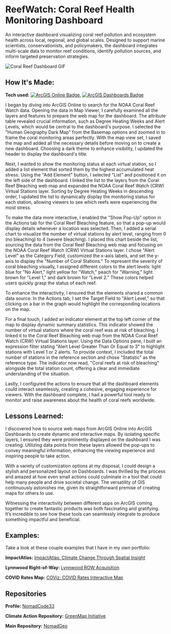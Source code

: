 # ReefWatch: Coral Reef Health Monitoring Dashboard
An interactive dashboard visualizing coral reef pollution and ecosystem health across local, regional, and global scales. Designed to support marine scientists, conservationists, and policymakers, the dashboard integrates multi-scale data to monitor reef conditions, identify pollution sources, and inform targeted preservation strategies.

<img alt = "Coral Reef Dashboard GIF" img src="./Coral Reef Bleaching Dashboard_EmekaEmeche (1).gif"/>

## How It's Made:

**Tech used:** <a href="https://www.esri.com/en-us/arcgis/products/arcgis-online/overview" target="_blank" rel="noreferrer"> <img alt="ArcGIS Online Badge" src="https://img.shields.io/badge/-ArcGIS Online-4d54b9?style=flat&logo=ArcGIS"></a>, <a href="https://www.esri.com/en-us/arcgis/products/arcgis-dashboards/overview" target="_blank" rel="noreferrer"> <img alt="ArcGIS Dashboards Badge" src="https://img.shields.io/badge/-ArcGIS Dashboards-e89204?style=flat&logo=ArcGIS"></a> 

I began by diving into ArcGIS Online to search for the NOAA Coral Reef Watch data. Opening the data in Map Viewer, I carefully examined all the layers and features to prepare the web map for the dashboard. The attribute table revealed crucial information, such as Degree Heating Weeks and Alert Levels, which would be central to the dashboard's purpose. I selected the "Human Geography Dark Map" from the Basemap options and zoomed in to frame the coral monitoring areas perfectly. With the map view set, I saved the map and added all the necessary details before moving on to create a new dashboard. Choosing a dark theme to enhance visibility, I updated the header to display the dashboard's title.

Next, I wanted to show the monitoring status at each virtual station, so I added a list element that sorted them by the highest accumulated heat stress. Using the "Add Element" button, I selected "List" and positioned it on the left side of the dashboard. I linked the list to the layers from the Coral Reef Bleaching web map and expanded the NOAA Coral Reef Watch (CRW) Virtual Stations layer. Sorting by Degree Heating Weeks in descending order, I updated the list to dynamically display the monitoring status for each station, allowing viewers to see which reefs were experiencing the most stress.

To make the data more interactive, I enabled the "Show Pop-Up" option in the Actions tab for the Coral Reef Bleaching feature, so that a pop-up would display details whenever a location was selected. Then, I added a serial chart to visualize the number of virtual stations by alert level, ranging from 0 (no bleaching) to 4 (severe bleaching). I placed this chart beside the list, sourcing the data from the Coral Reef Bleaching web map and focusing on the NOAA Coral Reef Watch (CRW) Virtual Stations layer. I chose "Alert Level" as the Category Field, customized the x-axis labels, and set the y-axis to display the "Number of Coral Stations." To represent the severity of coral bleaching visually, I assigned different colors to the alert levels: light blue for "No Alert," light yellow for "Watch," peach for "Warning," light brown for "Level 1," and dark brown for "Level 2." These colors helped users quickly grasp the status of each reef.

To enhance the interactivity, I ensured that the elements shared a common data source. In the Actions tab, I set the Target Field to "Alert Level," so that clicking on a bar in the graph would highlight the corresponding locations on the map.

For a final touch, I added an indicator element at the top left corner of the map to display dynamic summary statistics. This indicator showed the number of virtual stations where the coral reef was at risk of bleaching. I linked it to the Coral Reef Bleaching web map from the NOAA Coral Reef Watch (CRW) Virtual Stations layer. Using the Data Options pane, I built an expression filter stating "Alert Level Greater Than Or Equal to 3" to highlight stations with Level 1 or 2 alerts. To provide context, I included the total number of stations in the reference section and chose "Statistic" as the reference type. The indicator now read, "Coral reefs at risk of bleaching" alongside the total station count, offering a clear and immediate understanding of the situation.

Lastly, I configured the actions to ensure that all the dashboard elements could interact seamlessly, creating a cohesive, engaging experience for viewers. With the dashboard complete, I had a powerful tool ready to monitor and raise awareness about the health of coral reefs worldwide.

## Lessons Learned:

I discovered how to source web maps from ArcGIS Online into ArcGIS Dashboards to create dynamic and interactive maps. By isolating specific layers, I ensured they were prominently displayed on the dashboard I was creating. Utilizing data points from these layers allowed the pop-ups to convey meaningful information, enhancing the viewing experience and inspiring people to take action. 

With a variety of customization options at my disposal, I could design a stylish and personalized layout on Dashboards. I was thrilled by the process and amazed at how even small actions could culminate in a tool that could help many people and drive societal change. The versatility of GIS continuously astonishes me, given its straightforward premise of creating maps for others to use.

Witnessing the interactivity between different apps on ArcGIS coming together to create fantastic products was both fascinating and gratifying. It’s incredible to see how these tools can seamlessly integrate to produce something impactful and beneficial.

## Examples:
Take a look at these couple examples that I have in my own portfolio:

**ImpactAtlas:** [ImpactAtlas: Climate Change Through Spatial Insight](https://github.com/NomadCode33/NomadGeo/tree/main/GreenMap%20Initiative/ImpactAtlas)

**Lynnwood Right-of-Way:** [Lynnwood ROW Acquisition](https://github.com/NomadCode33/NomadGeo/tree/main/Furtado-Associates-Projects/Lynnwood%20ROW%20Acquisition)

**COVID Rates Map:** [COViz: COVID Rates Interactive Map](https://github.com/NomadCode33/NomadGeo/tree/main/COViz/COViz-COVID%20Rates%20Index)

## Repositories
**Profile:** [NomadCode33](https://github.com/NomadCode33)

**Climate Action Repository:** [GreenMap Initiative](https://github.com/NomadCode33/NomadGeo/tree/main/GreenMap%20Initiative)

**Main Repository:** [NomadGeo](https://github.com/NomadCode33/NomadGeo)
